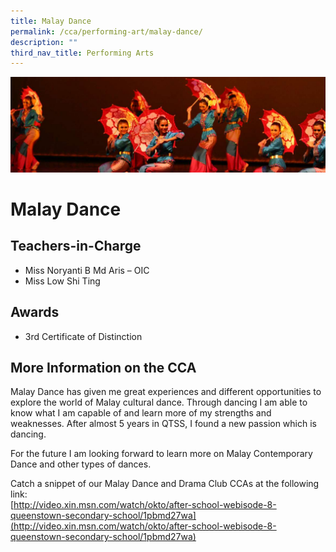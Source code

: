 ```yaml
---
title: Malay Dance
permalink: /cca/performing-art/malay-dance/
description: ""
third_nav_title: Performing Arts
---
```

![](/images/CCA/malaydance.jpg)

Malay Dance
===========

**Teachers-in-Charge**
----------------------

*   Miss Noryanti B Md Aris – OIC
*   Miss Low Shi Ting

**Awards**
----------

*   3rd Certificate of Distinction

**More Information on the CCA**
-------------------------------

Malay Dance has given me great experiences and different opportunities to explore the world of Malay cultural dance. Through dancing I am able to know what I am capable of and learn more of my strengths and weaknesses. After almost 5 years in QTSS, I found a new passion which is dancing.

For the future I am looking forward to learn more on Malay Contemporary Dance and other types of dances.

Catch a snippet of our Malay Dance and Drama Club CCAs at the following link:  
[http://video.xin.msn.com/watch/okto/after-school-webisode-8-queenstown-secondary-school/1pbmd27wa](http://video.xin.msn.com/watch/okto/after-school-webisode-8-queenstown-secondary-school/1pbmd27wa)